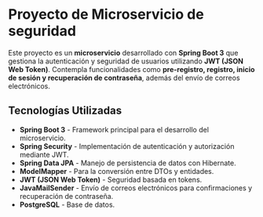 # Proyecto de Microservicio de seguridad

Este proyecto es un **microservicio** desarrollado con **Spring Boot 3** que gestiona la autenticación y seguridad de usuarios utilizando **JWT (JSON Web Token)**. Contempla funcionalidades como **pre-registro, registro, inicio de sesión y recuperación de contraseña**, además del envío de correos electrónicos.

## Tecnologías Utilizadas

- **Spring Boot 3** - Framework principal para el desarrollo del microservicio.
- **Spring Security** - Implementación de autenticación y autorización mediante JWT.
- **Spring Data JPA** - Manejo de persistencia de datos con Hibernate.
- **ModelMapper** - Para la conversión entre DTOs y entidades.
- **JWT (JSON Web Token)** - Seguridad basada en tokens.
- **JavaMailSender** - Envío de correos electrónicos para confirmaciones y recuperación de contraseña.
- **PostgreSQL** - Base de datos.
